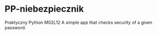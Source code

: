 # PP-niebezpiecznik
Praktyczny Python M02L12
A simple app that checks security of a given password.
